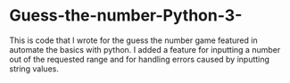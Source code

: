 # Guess-the-number-Python-3-
This is code that I wrote for the guess the number game featured in automate the basics with python. I added a feature for inputting a number out of the requested range and for handling errors caused by inputting string values.
